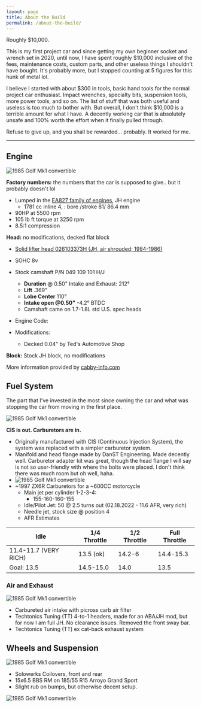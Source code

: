 ```yaml
---
layout: page
title: About the Build
permalink: /about-the-build/
---
```

Roughly $10,000.

This is my first project car and since getting my own beginner socket and wrench set in 2020, until now, I have spent roughly $10,000 inclusive of the fees, maintenance costs, custom parts, and other useless things I shouldn't have bought. It's probably more, but I stopped counting at 5 figures for this hunk  of metal lol. 

I believe I started with about $300 in tools, basic hand tools for the normal project car enthusiast. Impact wrenches, specialty bits, suspension tools, more power tools, and so on. The list of stuff that was both useful and useless is too much to bother with. But overall, I don't  think $10,000 is a terrible amount for what I have. A decently working car that is absolutely unsafe and 100% worth the effort when it finally pulled through. 

Refuse to give up, and you shall be rewarded... probably. It worked for me.

<hr>

## Engine

![1985 Golf Mk1 convertible](/assets/img/engine.JPG)

**Factory numbers:** the numbers that the car is supposed to give.. but it probably doesn't lol

- Lumped in the [EA827 family of engines](https://en.wikipedia.org/wiki/Volkswagen_EA827_engine), JH engine
  - 1781 cc inline 4, : bore /stroke 81/ 86.4 mm
- 90HP at 5500 rpm
- 105 lb ft torque at 3250 rpm
- 8.5:1 compression

**Head:** no modifications, decked flat block

- [Solid lifter head 026103373H (JH, air shrouded; 1984-1986)](https://web.archive.org/web/20080311052159/www.techtonicstuning.com/camsspecs.asp)
- SOHC 8v
- Stock camshaft P/N 049 109 101 H/J 
  - **Duration** @ 0.50" Intake and Exhaust: 212°
  - **Lift** .369"
  - **Lobe Center** 110°
  - **Intake open @0.50"** -4.2° BTDC 	
  - Camshaft came on 1.7-1.8L std U.S. spec heads

- Engine Code: 
- Modifications:
  - Decked 0.04" by Ted's Automotive Shop

**Block:** Stock JH block, no modifications

More information provided by [cabby-info.com](https://www.cabby-info.com/engine.htm)

## Fuel System

The part that I've invested in the most since owning the car and what was stopping the car from moving in the first place.

![1985 Golf Mk1 convertible](/assets/img/carbconversion-1.jpg)

**CIS is out. Carburetors are in.**

- Originally manufactured with CIS (Continuous Injection System), the system was replaced with a simpler carburetor system. 
- Manifold and head flange made by DanST Engineering. Made decently well. Carburetor adapter kit was great, though the head flange I will say is not so user-friendly with where the bolts were placed. I don't think there was much room but oh well, haha. 
- ![1985 Golf Mk1 convertible](/assets/img/intake-manifold.JPG)
- ~1997 ZX6R Carburetors for a ~600CC motorcycle
  - Main jet per cylinder 1-2-3-4:
    - 155-160-160-155
  - Idle/Pilot Jet: 50 @ 2.5 turns out (02.18.2022 - 11.6 AFR, very rich)
  - Needle  jet, stock size @ position 4
  - AFR Estimates

| Idle                  | 1/4 Throttle | 1/2 Throttle | Full Throttle |
| --------------------- | ------------ | ------------ | ------------- |
| 11.4-11.7 (VERY RICH) | 13.5 (ok)    | 14.2-6       | 14.4-15.3     |
| Goal: 13.5            | 14.5-15.0    | 14.0         | 13.5          |

### Air and Exhaust

![1985 Golf Mk1 convertible](/assets/img/cabby-rear-1.jpg)

- Carbureted air intake with picross carb air filter
- Techtonics Tuning  (TT) 4-to-1 headers, made for an ABA/JH mod, but for now I am full JH. No clearance issues. Removed the front sway bar.
- Techtonics Tuning (TT) ex cat-back exhaust system

## Wheels and Suspension

![1985 Golf Mk1 convertible](/assets/img/cabby-gallery-6.jpg)

- Solowerks Coilovers, front and rear
- 15x6.5 BBS RM on 185/55 R15 Arroyo Grand Sport
- Slight rub on bumps, but otherwise decent setup.

![1985 Golf Mk1 convertible](/assets/img/suspension-1.jpg)
